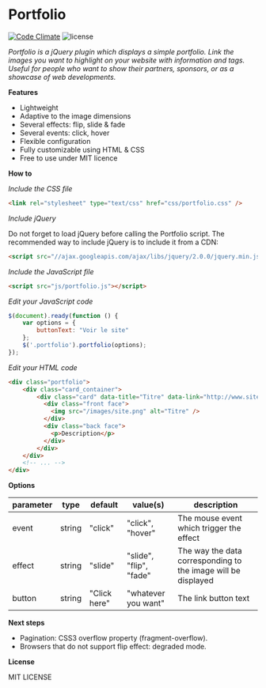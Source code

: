 # Portfolio

[![Code Climate](https://codeclimate.com/github/jpchateau/Portfolio/badges/gpa.svg)](https://codeclimate.com/github/jpchateau/Portfolio)
![license](http://img.shields.io/badge/license-MIT-brightgreen.svg?style=flat)

*Portfolio is a jQuery plugin which displays a simple portfolio.
Link the images you want to highlight on your website with information and tags.
Useful for people who want to show their partners, sponsors, or as a showcase of web developments.*

**Features**

* Lightweight
* Adaptive to the image dimensions
* Several effects: flip, slide & fade
* Several events: click, hover
* Flexible configuration
* Fully customizable using HTML & CSS
* Free to use under MIT licence

**How to**

*Include the CSS file*

```html
<link rel="stylesheet" type="text/css" href="css/portfolio.css" />
```

*Include jQuery*

Do not forget to load jQuery before calling the Portfolio script.
The recommended way to include jQuery is to include it from a CDN:

```html
<script src="//ajax.googleapis.com/ajax/libs/jquery/2.0.0/jquery.min.js"></script>
```

*Include the JavaScript file*
```html
<script src="js/portfolio.js"></script>
```

*Edit your JavaScript code*

```JavaScript
$(document).ready(function () {
    var options = {
        buttonText: "Voir le site"
    };
    $('.portfolio').portfolio(options);
});
```

*Edit your HTML code*

```html
<div class="portfolio">
    <div class="card_container">
        <div class="card" data-title="Titre" data-link="http://www.site.com" data-tags="tag 1, tag 2">
          <div class="front face">
            <img src="/images/site.png" alt="Titre" />
          </div>
          <div class="back face">
            <p>Description</p>
          </div>
        </div>
    </div>
    <!-- ... -->
</div>
```

**Options**

| parameter | type | default | value(s) | description |
| ----------|------|---------|----------|-------------|
| event | string | "click" | "click", "hover" | The mouse event which trigger the effect |
| effect | string | "slide" | "slide", "flip", "fade" | The way the data corresponding to the image will be displayed |
| button | string | "Click here" | "whatever you want" | The link button text |

**Next steps**

* Pagination: CSS3 overflow property (fragment-overflow).
* Browsers that do not support flip effect: degraded mode.

**License**

MIT LICENSE
